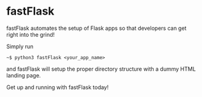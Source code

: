 # fastFlask
fastFlask automates the setup of Flask apps so that developers can get right into the grind!

Simply run

```
~$ python3 fastFlask <your_app_name>
```

and fastFlask will setup the proper directory structure with a dummy HTML landing page.

Get up and running with fastFlask today!
